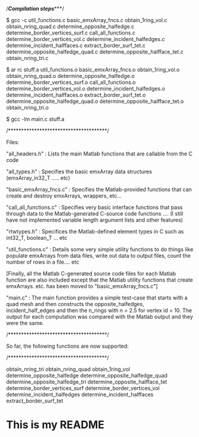 
/*********Compilation steps************/

$ gcc -c util_functions.c basic_emxArray_fncs.c obtain_1ring_vol.c obtain_nring_quad.c determine_opposite_halfedge.c determine_border_vertices_surf.c call_all_functions.c determine_border_vertices_vol.c determine_incident_halfedges.c determine_incident_halffaces.c extract_border_surf_tet.c determine_opposite_halfedge_quad.c determine_opposite_halfface_tet.c obtain_nring_tri.c     

$ ar rc stuff.a util_functions.o basic_emxArray_fncs.o obtain_1ring_vol.o obtain_nring_quad.o determine_opposite_halfedge.o determine_border_vertices_surf.o call_all_functions.o determine_border_vertices_vol.o determine_incident_halfedges.o determine_incident_halffaces.o extract_border_surf_tet.o determine_opposite_halfedge_quad.o determine_opposite_halfface_tet.o obtain_nring_tri.o 

$ gcc -lm main.c stuff.a

/**************************************/

Files:

"all_headers.h" : Lists the main Matlab functions that are callable from the C code

"all_types.h" : Specifies the basic emxArray data structures (emxArray_in32_T ..... etc)

"basic_emxArray_fncs.c" : Specifies the Matlab-provided functions that can create and destroy emxArrays, wrappers, etc... 

"call_all_functions.c" : Specifies very basic interface functions that pass through data to the Matlab-generated C-source code functions ....
(I still have not implemented variable length argument lists and other features)

"rtwtypes.h" : Specifices the Matlab-defined element types in C such as int32_T, boolean_T ... etc

"util_functions.c" : Details some very simple utility functions to do things like populate emxArrays from data files, write out data to output files, count the number of rows in a file.... etc

[Finally, all the Matlab C-generated source code files for each Matlab function are also included except that the Matlab utility functions that create emxArrays. etc. has been moved to "basic_emxArray_fncs.c"]

"main.c" : The main function provides a simple test-case that starts with a quad mesh and then constructs the opposite_halfedges, incident_half_edges and then the n_rings with n = 2.5 for vertex id = 10. The output for each computation was compared with the Matlab output and they were the same.

/**************************************/

So far, the following functions are now supported:

/**************************************/

obtain_nring_tri
obtain_nring_quad
obtain_1ring_vol
determine_opposite_halfedge
determine_opposite_halfedge_quad
determine_opposite_halfedge_tri
determine_opposite_halfface_tet
determine_border_vertices_surf
determine_border_vertices_vol
determine_incident_halfedges
determine_incident_halffaces
extract_border_surf_tet




  
# This is my README
